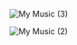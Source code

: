
![My Music (3)](https://user-images.githubusercontent.com/97717660/191401092-2fdd6627-6086-4acd-a122-b7dae97756f9.gif)

![My Music (2)](https://user-images.githubusercontent.com/97717660/191401105-66d5d14b-d0ea-4ac9-863f-13800a69c528.gif)
